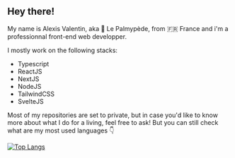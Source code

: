 ## Hey there!

My name is Alexis Valentin, aka 🦆 Le Palmypède, from 🇫🇷 France and i'm a professionnal front-end web developper.

I mostly work on the following stacks:
- Typescript
- ReactJS
- NextJS
- NodeJS
- TailwindCSS
- SvelteJS

Most of my repositories are set to private, but in case you'd like to know more about what I do for a living, feel free to ask! But you can still check what are my most used languages 👇


[![Top Langs](https://github-readme-stats.vercel.app/api/top-langs/?username=AlexisValentin)](https://github.com/anuraghazra/github-readme-stats)
